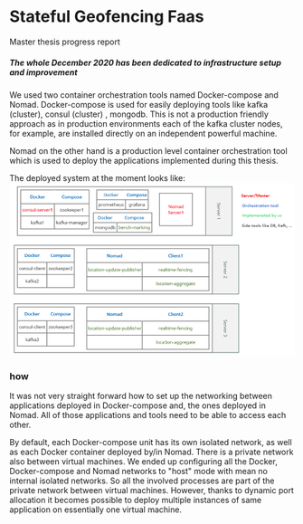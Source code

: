 # Stateful Geofencing Faas
 Master thesis progress report 
##### The whole December 2020 has been dedicated to infrastructure setup and improvement

We used two container orchestration tools named Docker-compose and
Nomad.
Docker-compose is used for easily deploying tools like kafka (cluster), consul (cluster)
, mongodb. This is not a production friendly approach as in production environments
each of the kafka cluster nodes, for example, are installed directly on an independent powerful machine.

Nomad on the other hand is a production level container orchestration tool
which is used to deploy the applications implemented during this thesis.

The deployed system at the moment looks like:
![Resulted deployed system](/work-report/Infrsutracture.png)

### how
It was not very straight forward how to set up the networking between
applications deployed in Docker-compose and, the ones deployed in Nomad. 
All of those applications and tools need to be able to access each other.

By default, each Docker-compose unit has its own isolated network, as well as each 
Docker container deployed by/in Nomad. There is a private network also between virtual machines.
We ended up configuring all the Docker, Docker-compose and Nomad networks to
"host" mode with mean no internal isolated networks. So all the involved processes are
part of the private network between virtual machines. However, thanks to dynamic port
allocation it becomes possible to deploy multiple instances of same application on 
essentially one virtual machine.










